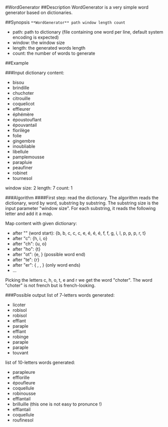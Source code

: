 #WordGenerator
##Description
WordGenerator is a very simple word generator based on dictionaries.

##Synopsis
`**WordGenerator** path window length count`
  - path: path to dictionary (file containing one word per line, default system encoding is expected)
  - window: the window size
  - length: the generated words length
  - count: the number of words to generate

##Example

###Input
dictionary content:
  - bisou
  - brindille
  - chuchoter
  - citrouille
  - coquelicot
  - effleurer
  - éphémère
  - époustouflant
  - épouvantail
  - florilège
  - folie
  - gingembre
  - inoubliable
  - libellule
  - pamplemousse
  - parapluie
  - peaufiner
  - robinet
  - tournesol

window size: 2
length: 7
count: 1

###Algorithm
####First step: read the dictionary.
The algorithm reads the dictionary, word by word, substring by substring.
The substring size is the input parameter "window size".
For each substring, it reads the following letter and add it a map.

Map content with given dictionary:
* after "" (word start):  {b, b, c, c, c, e, é, é, é, f, f, g, i, l, p, p, p, r, t}
* after "c":              {h, i, o}
* after "ch":             {u, o}
* after "ho":             {t}
* after "ot":             {e, } (possible word end)
* after "te":             {r}
* after "er":             { , , } (only word ends)
* ...

Picking the letters c, h, o, t, e and r we get the word "choter".
The word "choter" is not french but is french-looking.

###Possible output
list of 7-letters words generated:
  - licoter
  - robisol
  - robisol
  - efflant
  - paraple
  - efflant
  - robinge
  - paraple
  - paraple
  - touvant

list of 10-letters words generated:
  - parapleure
  - efflorille
  - époufleure
  - coquellule
  - robinousse
  - efflantail
  - brilluille (this one is not easy to pronunce !)
  - efflantail
  - coquellule
  - roufinesol
